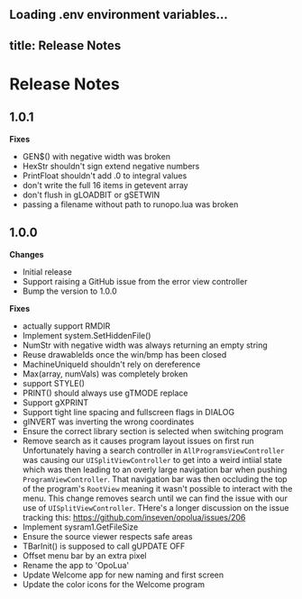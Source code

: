 Loading .env environment variables...
---
title: Release Notes
---

# Release Notes

## 1.0.1

**Fixes**

- GEN$() with negative width was broken
- HexStr shouldn't sign extend negative numbers
- PrintFloat shouldn't add .0 to integral values
- don't write the full 16 items in getevent array
- don't flush in gLOADBIT or gSETWIN
- passing a filename without path to runopo.lua was broken

## 1.0.0

**Changes**

- Initial release
- Support raising a GitHub issue from the error view controller
- Bump the version to 1.0.0

**Fixes**

- actually support RMDIR
- Implement system.SetHiddenFile()
- NumStr with negative width was always returning an empty string
- Reuse drawableIds once the win/bmp has been closed
- MachineUniqueId shouldn't rely on dereference
- Max(array, numVals) was completely broken
- support STYLE()
- PRINT() should always use gTMODE replace
- Support gXPRINT
- Support tight line spacing and fullscreen flags in DIALOG
- gINVERT was inverting the wrong coordinates
- Ensure the correct library section is selected when switching program
- Remove search as it causes program layout issues on first run Unfortunately having a search controller in `AllProgramsViewController` was causing our `UISplitViewController` to get into a weird intiial state which was then leading to an overly large navigation bar when pushing `ProgramViewController`. That navigation bar was then occluding the top of the program's `RootView` meaning it wasn't possible to interact with the menu. This change removes search until we can find the issue with our use of `UISplitViewController`. THere's a longer discussion on the issue tracking this: https://github.com/inseven/opolua/issues/206
- Implement sysram1.GetFileSize
- Ensure the source viewer respects safe areas
- TBarInit() is supposed to call gUPDATE OFF
- Offset menu bar by an extra pixel
- Rename the app to 'OpoLua'
- Update Welcome app for new naming and first screen
- Update the color icons for the Welcome program
